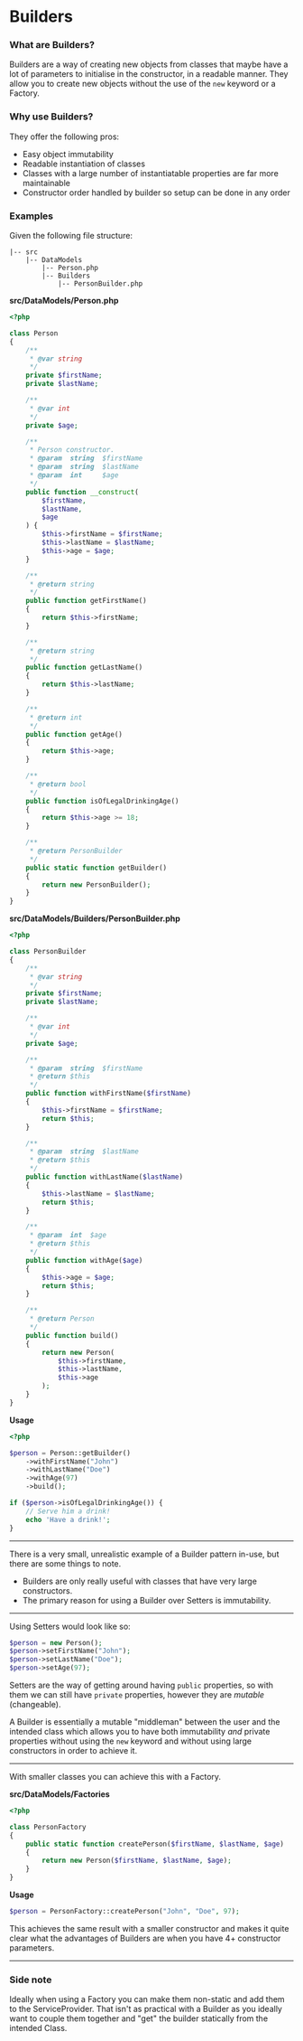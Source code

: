 # Builders

### What are Builders?
Builders are a way of creating new objects from classes that maybe have a lot of
parameters to initialise in the constructor, in a readable manner. They allow you
to create new objects without the use of the `new` keyword or a Factory.

### Why use Builders?
They offer the following pros:
- Easy object immutability
- Readable instantiation of classes
- Classes with a large number of instantiatable properties are far more maintainable
- Constructor order handled by builder so setup can be done in any order

### Examples

Given the following file structure:

```
|-- src
    |-- DataModels
        |-- Person.php
        |-- Builders
            |-- PersonBuilder.php
```

__src/DataModels/Person.php__
```php
<?php

class Person
{
    /**
     * @var string
     */
    private $firstName;
    private $lastName;

    /**
     * @var int
     */
    private $age;

    /**
     * Person constructor.
     * @param  string  $firstName
     * @param  string  $lastName
     * @param  int     $age
     */
    public function __construct(
        $firstName,
        $lastName,
        $age
    ) {
        $this->firstName = $firstName;
        $this->lastName = $lastName;
        $this->age = $age;
    }

    /**
     * @return string
     */
    public function getFirstName()
    {
        return $this->firstName;
    }

    /**
     * @return string
     */
    public function getLastName()
    {
        return $this->lastName;
    }

    /**
     * @return int
     */
    public function getAge()
    {
        return $this->age;
    }

    /**
     * @return bool
     */
    public function isOfLegalDrinkingAge()
    {
        return $this->age >= 18;
    }

    /**
     * @return PersonBuilder
     */
    public static function getBuilder()
    {
        return new PersonBuilder();
    }
}
```

__src/DataModels/Builders/PersonBuilder.php__
```php
<?php

class PersonBuilder
{
    /**
     * @var string
     */
    private $firstName;
    private $lastName;

    /**
     * @var int
     */
    private $age;

    /**
     * @param  string  $firstName
     * @return $this
     */
    public function withFirstName($firstName)
    {
        $this->firstName = $firstName;
        return $this;
    }

    /**
     * @param  string  $lastName
     * @return $this
     */
    public function withLastName($lastName)
    {
        $this->lastName = $lastName;
        return $this;
    }

    /**
     * @param  int  $age
     * @return $this
     */
    public function withAge($age)
    {
        $this->age = $age;
        return $this;
    }

    /**
     * @return Person
     */
    public function build()
    {
        return new Person(
            $this->firstName,
            $this->lastName,
            $this->age
        );
    }
}
```

__Usage__
```php
<?php

$person = Person::getBuilder()
    ->withFirstName("John")
    ->withLastName("Doe")
    ->withAge(97)
    ->build();

if ($person->isOfLegalDrinkingAge()) {
    // Serve him a drink!
    echo 'Have a drink!';
}
```

---

There is a very small, unrealistic example of a Builder pattern in-use, but there
are some things to note.

- Builders are only really useful with classes that have very large constructors.
- The primary reason for using a Builder over Setters is immutability.

---

Using Setters would look like so:

```php
$person = new Person();
$person->setFirstName("John");
$person->setLastName("Doe");
$person->setAge(97);
```

Setters are the way of getting around having `public` properties, so with them
we can still have `private` properties, however they are _mutable_ (changeable).

A Builder is essentially a mutable "middleman" between the user and the intended class
which allows you to have both immutability _and_ private properties without using
the `new` keyword and without using large constructors in order to achieve it.

---

With smaller classes you can achieve this with a Factory.

__src/DataModels/Factories__
```php
<?php

class PersonFactory
{
    public static function createPerson($firstName, $lastName, $age)
    {
        return new Person($firstName, $lastName, $age);
    }
}
```

__Usage__
```php
$person = PersonFactory::createPerson("John", "Doe", 97);
```

This achieves the same result with a smaller constructor and makes it quite clear what
the advantages of Builders are when you have 4+ constructor parameters.

---

### Side note

Ideally when using a Factory you can make them non-static and add them to the
ServiceProvider. That isn't as practical with a Builder as you ideally
want to couple them together and "get" the builder statically from the
intended Class.